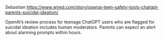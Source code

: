 Sebastian
https://www.wired.com/story/openai-teen-safety-tools-chatgpt-parents-suicidal-ideation/


OpenAI’s review process for teenage ChatGPT users who are flagged for suicidal ideation includes human moderators. Parents can expect an alert about alarming prompts within hours.
